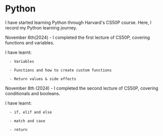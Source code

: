 # Python 

I have started learning Python through Harvard's CS50P course. Here, I record my Python learning journey. 

November 6th(2024) - I completed the first lecture of CS50P, covering functions and variables. 

I have learnt: 

      - Variables 
      
      - Functions and how to create custom functions

      - Return values & side effects

November 8th (2024) - I completed the second lecture of CS50P, covering conditionals and booleans.

I have learnt: 

      - if, elif and else
      
      - match and case 

      - return
